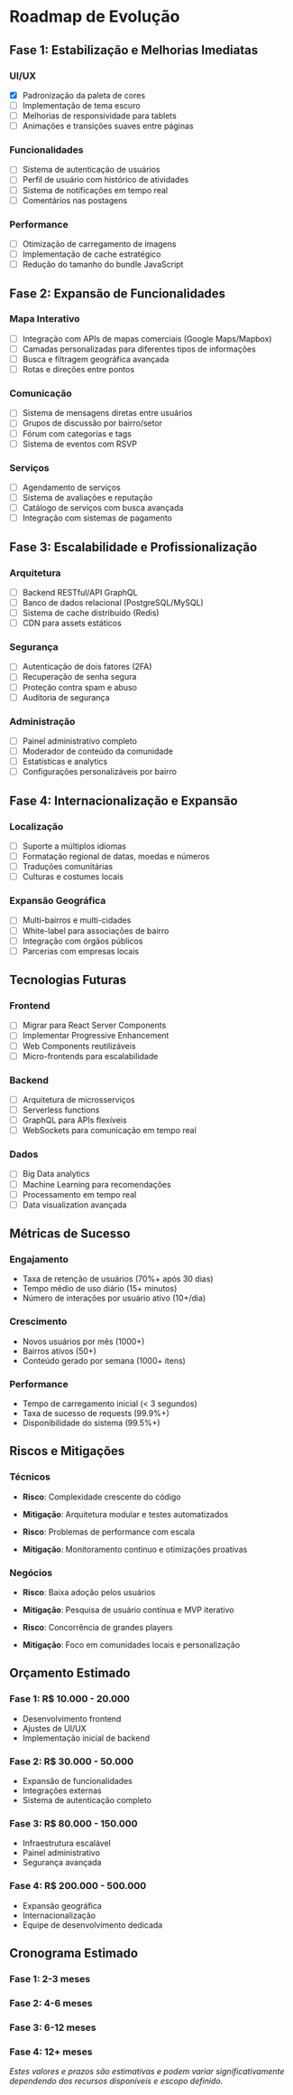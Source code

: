# Roadmap de Evolução

## Fase 1: Estabilização e Melhorias Imediatas

### UI/UX
- [x] Padronização da paleta de cores
- [ ] Implementação de tema escuro
- [ ] Melhorias de responsividade para tablets
- [ ] Animações e transições suaves entre páginas

### Funcionalidades
- [ ] Sistema de autenticação de usuários
- [ ] Perfil de usuário com histórico de atividades
- [ ] Sistema de notificações em tempo real
- [ ] Comentários nas postagens

### Performance
- [ ] Otimização de carregamento de imagens
- [ ] Implementação de cache estratégico
- [ ] Redução do tamanho do bundle JavaScript

## Fase 2: Expansão de Funcionalidades

### Mapa Interativo
- [ ] Integração com APIs de mapas comerciais (Google Maps/Mapbox)
- [ ] Camadas personalizadas para diferentes tipos de informações
- [ ] Busca e filtragem geográfica avançada
- [ ] Rotas e direções entre pontos

### Comunicação
- [ ] Sistema de mensagens diretas entre usuários
- [ ] Grupos de discussão por bairro/setor
- [ ] Fórum com categorias e tags
- [ ] Sistema de eventos com RSVP

### Serviços
- [ ] Agendamento de serviços
- [ ] Sistema de avaliações e reputação
- [ ] Catálogo de serviços com busca avançada
- [ ] Integração com sistemas de pagamento

## Fase 3: Escalabilidade e Profissionalização

### Arquitetura
- [ ] Backend RESTful/API GraphQL
- [ ] Banco de dados relacional (PostgreSQL/MySQL)
- [ ] Sistema de cache distribuído (Redis)
- [ ] CDN para assets estáticos

### Segurança
- [ ] Autenticação de dois fatores (2FA)
- [ ] Recuperação de senha segura
- [ ] Proteção contra spam e abuso
- [ ] Auditoria de segurança

### Administração
- [ ] Painel administrativo completo
- [ ] Moderador de conteúdo da comunidade
- [ ] Estatísticas e analytics
- [ ] Configurações personalizáveis por bairro

## Fase 4: Internacionalização e Expansão

### Localização
- [ ] Suporte a múltiplos idiomas
- [ ] Formatação regional de datas, moedas e números
- [ ] Traduções comunitárias
- [ ] Culturas e costumes locais

### Expansão Geográfica
- [ ] Multi-bairros e multi-cidades
- [ ] White-label para associações de bairro
- [ ] Integração com órgãos públicos
- [ ] Parcerias com empresas locais

## Tecnologias Futuras

### Frontend
- [ ] Migrar para React Server Components
- [ ] Implementar Progressive Enhancement
- [ ] Web Components reutilizáveis
- [ ] Micro-frontends para escalabilidade

### Backend
- [ ] Arquitetura de microsserviços
- [ ] Serverless functions
- [ ] GraphQL para APIs flexíveis
- [ ] WebSockets para comunicação em tempo real

### Dados
- [ ] Big Data analytics
- [ ] Machine Learning para recomendações
- [ ] Processamento em tempo real
- [ ] Data visualization avançada

## Métricas de Sucesso

### Engajamento
- Taxa de retenção de usuários (70%+ após 30 dias)
- Tempo médio de uso diário (15+ minutos)
- Número de interações por usuário ativo (10+/dia)

### Crescimento
- Novos usuários por mês (1000+)
- Bairros ativos (50+)
- Conteúdo gerado por semana (1000+ itens)

### Performance
- Tempo de carregamento inicial (< 3 segundos)
- Taxa de sucesso de requests (99.9%+)
- Disponibilidade do sistema (99.5%+)

## Riscos e Mitigações

### Técnicos
- **Risco**: Complexidade crescente do código
- **Mitigação**: Arquitetura modular e testes automatizados

- **Risco**: Problemas de performance com escala
- **Mitigação**: Monitoramento contínuo e otimizações proativas

### Negócios
- **Risco**: Baixa adoção pelos usuários
- **Mitigação**: Pesquisa de usuário contínua e MVP iterativo

- **Risco**: Concorrência de grandes players
- **Mitigação**: Foco em comunidades locais e personalização

## Orçamento Estimado

### Fase 1: R$ 10.000 - 20.000
- Desenvolvimento frontend
- Ajustes de UI/UX
- Implementação inicial de backend

### Fase 2: R$ 30.000 - 50.000
- Expansão de funcionalidades
- Integrações externas
- Sistema de autenticação completo

### Fase 3: R$ 80.000 - 150.000
- Infraestrutura escalável
- Painel administrativo
- Segurança avançada

### Fase 4: R$ 200.000 - 500.000
- Expansão geográfica
- Internacionalização
- Equipe de desenvolvimento dedicada

## Cronograma Estimado

### Fase 1: 2-3 meses
### Fase 2: 4-6 meses
### Fase 3: 6-12 meses
### Fase 4: 12+ meses

*Estes valores e prazos são estimativas e podem variar significativamente dependendo dos recursos disponíveis e escopo definido.*